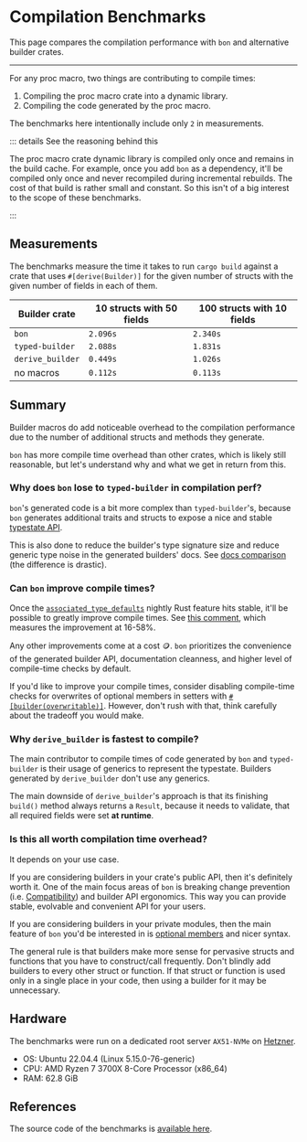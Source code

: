 # Compilation Benchmarks

This page compares the compilation performance with `bon` and alternative builder crates.

---

For any proc macro, two things are contributing to compile times:

1. Compiling the proc macro crate into a dynamic library.
2. Compiling the code generated by the proc macro.

The benchmarks here intentionally include only `2` in measurements.

::: details See the reasoning behind this

The proc macro crate dynamic library is compiled only once and remains in the build cache. For example, once you add `bon` as a dependency, it'll be compiled only once and never recompiled during incremental rebuilds. The cost of that build is rather small and constant. So this isn't of a big interest to the scope of these benchmarks.

:::

## Measurements

The benchmarks measure the time it takes to run `cargo build` against a crate that uses `#[derive(Builder)]` for the given number of structs with the given number of fields in each of them.

| Builder crate    | 10 structs with 50 fields | 100 structs with 10 fields |
| ---------------- | ------------------------- | -------------------------- |
| `bon`            | `2.096s`                  | `2.340s`                   |
| `typed-builder`  | `2.088s`                  | `1.831s`                   |
| `derive_builder` | `0.449s`                  | `1.026s`                   |
| no macros        | `0.112s`                  | `0.113s`                   |

## Summary

Builder macros do add noticeable overhead to the compilation performance due to the number of additional structs and methods they generate.

`bon` has more compile time overhead than other crates, which is likely still reasonable, but let's understand why and what we get in return from this.

### Why does `bon` lose to `typed-builder` in compilation perf?

`bon`'s generated code is a bit more complex than `typed-builder`'s, because `bon` generates additional traits and structs to expose a nice and stable [typestate API](../typestate-api).

This is also done to reduce the builder's type signature size and reduce generic type noise in the generated builders' docs. See [docs comparison](../alternatives#generated-docs-comparison) (the difference is drastic).

### Can `bon` improve compile times?

Once the [`associated_type_defaults`](https://github.com/rust-lang/rust/issues/29661) nightly Rust feature hits stable, it'll be possible to greatly improve compile times. See [this comment](https://github.com/rust-lang/rust/issues/29661#issuecomment-2466765240), which measures the improvement at 16-58%.

Any other improvements come at a cost 🪙. `bon` prioritizes the convenience of the generated builder API, documentation cleanness, and higher level of compile-time checks by default.

If you'd like to improve your compile times, consider disabling compile-time checks for overwrites of optional members in setters with [`#[builder(overwritable)]`](../../reference/builder/member/overwritable). However, don't rush with that, think carefully about the tradeoff you would make.

### Why `derive_builder` is fastest to compile?

The main contributor to compile times of code generated by `bon` and `typed-builder` is their usage of generics to represent the typestate. Builders generated by `derive_builder` don't use any generics.

The main downside of `derive_builder`'s approach is that its finishing `build()` method always returns a `Result`, because it needs to validate, that all required fields were set **at runtime**.

### Is this all worth compilation time overhead?

It depends on your use case.

If you are considering builders in your crate's public API, then it's definitely worth it. One of the main focus areas of `bon` is breaking change prevention (i.e. [Compatibility](../basics/compatibility)) and builder API ergonomics. This way you can provide stable, evolvable and convenient API for your users.

If you are considering builders in your private modules, then the main feature of `bon` you'd be interested in is [optional members](../basics/optional-members) and nicer syntax.

The general rule is that builders make more sense for pervasive structs and functions that you have to construct/call frequently. Don't blindly add builders to every other struct or function. If that struct or function is used only in a single place in your code, then using a builder for it may be unnecessary.

## Hardware

The benchmarks were run on a dedicated root server `AX51-NVMe` on [Hetzner](https://www.hetzner.com/).

- OS: Ubuntu 22.04.4 (Linux 5.15.0-76-generic)
- CPU: AMD Ryzen 7 3700X 8-Core Processor (x86_64)
- RAM: 62.8 GiB

## References

The source code of the benchmarks is [available here][benchmarks-source].

[benchmarks-source]: https://github.com/elastio/bon/tree/master/benchmarks/compilation
